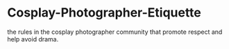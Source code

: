 # Cosplay-Photographer-Etiquette
the rules in the cosplay photographer community that promote respect and help avoid drama.
